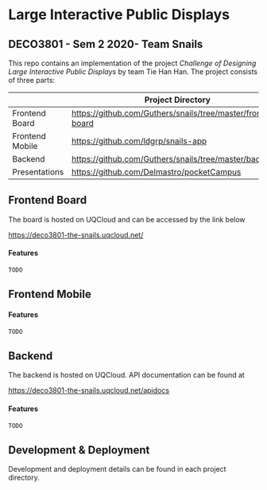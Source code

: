 # Large Interactive Public Displays
## DECO3801 - Sem 2 2020- Team Snails

This repo contains an implementation of the project _Challenge of Designing
Large Interactive Public Displays_ by team Tie Han Han. The project consists
of three parts:

|                 | Project Directory                                            |
|-----------------|--------------------------------------------------------------|
| Frontend Board  | https://github.com/Guthers/snails/tree/master/frontend-board |
| Frontend Mobile | https://github.com/ldgrp/snails-app                          |
| Backend         | https://github.com/Guthers/snails/tree/master/backend        |
| Presentations   | https://github.com/Delmastro/pocketCampus                    |

## Frontend Board

The board is hosted on UQCloud and can be accessed by the link below

https://deco3801-the-snails.uqcloud.net/

#### Features

`TODO`


## Frontend Mobile

#### Features

`TODO`


## Backend

The backend is hosted on UQCloud. API documentation can be found at

https://deco3801-the-snails.uqcloud.net/apidocs


#### Features

`TODO`

## Development & Deployment

Development and deployment details can be found in each project directory.
